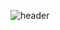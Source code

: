 ![header](https://capsule-render.vercel.app/api?type=waving&color=#7C68C2&height=500&section=header&text=YUNJAY&fontSize=90)
